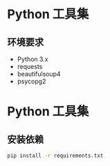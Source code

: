 # Python 工具集
## 环境要求

- Python 3.x
- requests
- beautifulsoup4
- psycopg2

# Python 工具集
## 安装依赖

```bash
pip install -r requirements.txt
```